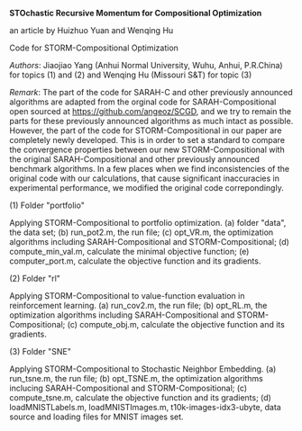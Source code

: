 <b>STOchastic Recursive Momentum for Compositional Optimization</b>

an article by Huizhuo Yuan and Wenqing Hu

Code for STORM-Compositional Optimization

<i>Authors</i>: Jiaojiao Yang (Anhui Normal University, Wuhu, Anhui, P.R.China) for topics (1) and (2) and Wenqing Hu (Missouri S&T) for topic (3)

<i>Remark</i>: The part of the code for SARAH-C and other previously announced algorithms are adapted from the orginal code for SARAH-Compositional open sourced at https://github.com/angeoz/SCGD, and we try to remain the parts for these previously announced algorithms as much intact as possible. However, the part of the code for STORM-Compositional in our paper are completely newly developed. This is in order to set a standard to compare the convergence properties between our new STORM-Compositional with the original SARAH-Compositional and other previously announced benchmark algorithms. In a few places when we find inconsistencies of the original code with our calculations, that cause significant inaccuracies in experimental performance, we modified the original code correpondingly. 

(1) Folder "portfolio"

Applying STORM-Compositional to portfolio optimization. (a) folder "data", the data set; (b) run_pot2.m, the run file; (c) opt_VR.m, the optimization algorithms including SARAH-Compositional and STORM-Compositional; (d) compute_min_val.m, calculate the minimal objective function; (e) computer_port.m, calculate the objective function and its gradients.

(2) Folder "rl"

Applying STORM-Compositional to value-function evaluation in reinforcement learning. (a) run_cov2.m, the run file; (b) opt_RL.m, the optimization algorithms including SARAH-Compositional and STORM-Compositional; (c) compute_obj.m, calculate the objective function and its gradients.

(3) Folder "SNE"

Applying STORM-Compositional to Stochastic Neighbor Embedding. (a) run_tsne.m, the run file; (b) opt_TSNE.m, the optimization algorithms inclucing SARAH-Compositional and STORM-Compositional; (c) compute_tsne.m, calculate the objective function and its gradients; (d) loadMNISTLabels.m, loadMNISTImages.m, t10k-images-idx3-ubyte, data source and loading files for MNIST images set.
